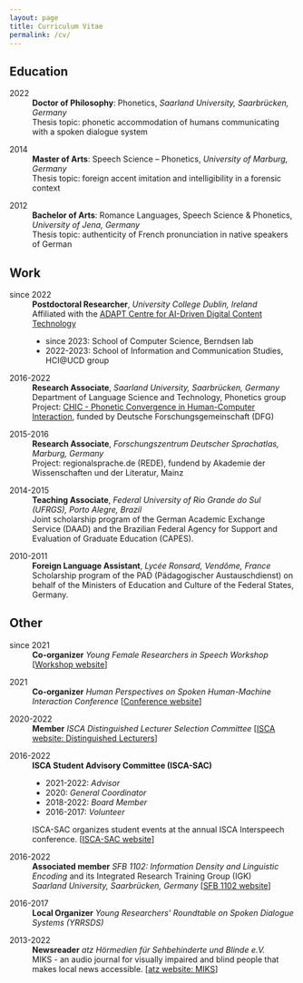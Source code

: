```yaml
---
layout: page
title: Curriculum Vitae
permalink: /cv/
---
```


## Education

<dl>
	<dt>2022</dt>	
	<dd><strong>Doctor of Philosophy</strong>: Phonetics, <em>Saarland University, Saarbrücken, Germany</em><br>
	Thesis topic: phonetic accommodation of humans communicating with a spoken dialogue system</dd>
</dl>

<dl>
	<dt>2014</dt>	
	<dd><strong>Master of Arts</strong>: Speech Science – Phonetics, <em>University of Marburg, Germany</em><br>
	Thesis topic: foreign accent imitation and intelligibility in a forensic context</dd>
</dl>

<dl>
	<dt>2012</dt>	
	<dd><strong>Bachelor of Arts</strong>: Romance Languages, Speech Science & Phonetics, <em>University of Jena, Germany</em><br>
	Thesis topic: authenticity of French pronunciation in native speakers of German</dd>
	
</dl>


## Work

<dl>
	<dt>since 2022</dt>	
	<dd><strong>Postdoctoral Researcher</strong>, <em>University College Dublin, Ireland</em><br>
	Affiliated with the <a href="https://www.adaptcentre.ie/" target="_blank" rel="noopener">ADAPT Centre for AI-Driven Digital Content Technology</a>
	<ul>
		<li>since 2023: School of Computer Science, Berndsen lab</li>
		<li>2022-2023: School of Information and Communication Studies, HCI@UCD group</li>
	</ul>
	</dd>
</dl>

<dl>
	<dt>2016-2022</dt>	
	<dd><strong>Research Associate</strong>, <em>Saarland University, Saarbrücken, Germany</em><br>
	Department of Language Science and Technology, Phonetics group<br>
	Project: <a href="https://ioonaa.github.io/chicproject/" target="_blank" rel="noopener">CHIC - Phonetic Convergence in Human-Computer Interaction</a>, funded by Deutsche Forschungsgemeinschaft (DFG)</dd>
</dl>

<dl>
	<dt>2015-2016</dt>	
	<dd><strong>Research Associate</strong>, <em>Forschungszentrum Deutscher Sprachatlas, Marburg, Germany</em><br>
	Project: regionalsprache.de (REDE), fundend by Akademie der Wissenschaften und der Literatur, Mainz</dd>
</dl>

<dl>
	<dt>2014-2015</dt>	
	<dd><strong>Teaching Associate</strong>, <em>Federal University of Rio Grande do Sul (UFRGS), Porto Alegre, Brazil</em><br>
	Joint scholarship program of the German Academic Exchange Service (DAAD) and the Brazilian Federal Agency for Support and Evaluation of Graduate Education (CAPES).</dd>
</dl>

<dl>
	<dt>2010-2011</dt>	
	<dd><strong>Foreign Language Assistant</strong>, <em>Lycée Ronsard, Vendôme, France</em><br>
	Scholarship program of the PAD (Pädagogischer Austauschdienst) on behalf of the Ministers of Education and Culture of the Federal States, Germany.</dd>
</dl>

## Other

<dl>
	<dt>since 2021</dt>	
	<dd><strong>Co-organizer</strong>
	<em>Young Female Researchers in Speech Workshop</em>
	[<a href="https://sites.google.com/view/yfrsw-2024" target="_blank" rel="noopener">Workshop website</a>]</dd>
</dl>

<dl>
	<dt>2021</dt>	
	<dd><strong>Co-organizer</strong>
	<em>Human Perspectives on Spoken Human-Machine Interaction Conference</em>
	[<a href="https://www.frias.uni-freiburg.de/de/veranstaltungen/nachwuchskonferenzen/SpoHuMa21" target="_blank" rel="noopener">Conference website</a>]</dd>
</dl>

<dl>
	<dt>2020-2022</dt>	
	<dd><strong>Member</strong> <i>ISCA Distinguished Lecturer Selection Committee</i>
	[<a href="https://www.isca-speech.org/Distinguished-Lecturers" target="_blank" rel="noopener">ISCA website: Distinguished Lecturers</a>]</dd>
</dl>

<dl>
	<dt>2016-2022</dt>	
	<dd><strong>ISCA Student Advisory Committee (ISCA-SAC)</strong>
		<ul>
			<li>2021-2022: <em>Advisor</em></li>
			<li>2020: <em>General Coordinator</em></li>
			<li>2018-2022: <em>Board Member</em></li>
			<li>2016-2017: <em>Volunteer</em></li>
		</ul>
	ISCA-SAC organizes student events at the annual ISCA Interspeech conference.
	[<a href="http://www.isca-students.org/sacweb/" target="_blank" rel="noopener">ISCA-SAC website</a>]
	</dd>
	
</dl>

<dl>
	<dt>2016-2022</dt>	
	<dd><strong>Associated member</strong> <i>SFB 1102: Information Density and Linguistic Encoding</i> and its Integrated Research Training Group (IGK)<br>
	<em>Saarland University, Saarbrücken, Germany</em>
	[<a href="http://www.sfb1102.uni-saarland.de/" target="_blank" rel="noopener">SFB 1102 website</a>]
	</dd>
</dl>

<dl>
	<dt>2016-2017</dt>	
	<dd><strong>Local Organizer</strong>
	<em>Young Researchers' Roundtable on Spoken Dialogue Systems (YRRSDS)</em>
	</dd> 
</dl>

<dl>
	<dt>2013-2022</dt>	
	<dd><strong>Newsreader</strong>
	<em>atz Hörmedien für Sehbehinderte und Blinde e.V.</em><br>
	MIKS - an audio journal for visually impaired and blind people that makes local news accessible.
	[<a href="https://www.blindenzeitung.de/index.php/service/auskunft-2?eid=241" target="_blank" rel="noopener">atz website: MIKS</a>]</dd>
</dl>


